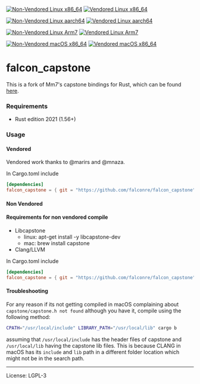 [![Non-Vendored Linux x86_64](https://github.com/falconre/falcon_capstone/actions/workflows/nv-linux-intel.yml/badge.svg)](https://github.com/falconre/falcon_capstone/actions/workflows/nv-linux-intel.yml)
[![Vendored Linux x86_64](https://github.com/falconre/falcon_capstone/actions/workflows/v-linux-intel.yml/badge.svg)](https://github.com/falconre/falcon_capstone/actions/workflows/v-linux-intel.yml)

[![Non-Vendored Linux aarch64](https://github.com/falconre/falcon_capstone/actions/workflows/nv-linux-aarch64.yml/badge.svg?branch=master)](https://github.com/falconre/falcon_capstone/actions/workflows/nv-linux-aarch64.yml)
[![Vendored Linux aarch64](https://github.com/falconre/falcon_capstone/actions/workflows/v-linux-aarch64.yml/badge.svg?branch=master)](https://github.com/falconre/falcon_capstone/actions/workflows/v-linux-aarch64.yml)

[![Non-Vendored Linux Arm7](https://github.com/falconre/falcon_capstone/actions/workflows/nv-linux-arm7.yml/badge.svg?branch=master)](https://github.com/falconre/falcon_capstone/actions/workflows/nv-linux-arm7.yml)
[![Vendored Linux Arm7](https://github.com/falconre/falcon_capstone/actions/workflows/v-linux-arm7.yml/badge.svg?branch=master)](https://github.com/falconre/falcon_capstone/actions/workflows/v-linux-arm7.yml)

[![Non-Vendored macOS x86_64](https://github.com/falconre/falcon_capstone/actions/workflows/nv-macos-intel.yml/badge.svg?branch=master)](https://github.com/falconre/falcon_capstone/actions/workflows/nv-macos-intel.yml)
[![Vendored macOS x86_64](https://github.com/falconre/falcon_capstone/actions/workflows/v-macos-intel.yml/badge.svg?branch=master)](https://github.com/falconre/falcon_capstone/actions/workflows/v-macos-intel.yml)

# falcon_capstone

This is a fork of Mm7's capstone bindings for Rust, which can be found [here](https://github.com/Mm7/capstone-rust/).

### Requirements
- Rust edition 2021 (1.56+)

### Usage
#### Vendored

Vendored work thanks to @marirs and @mnaza.

In Cargo.toml include
```toml
[dependencies]
falcon_capstone = { git = "https://github.com/falconre/falcon_capstone", branch = "master", features = ["vendored"] }
```

#### Non Vendored

#### Requirements for non vendored compile
- Libcapstone
  - linux: apt-get install -y libcapstone-dev
  - mac: brew install capstone
- Clang/LLVM

In Cargo.toml include
```toml
[dependencies]
falcon_capstone = { git = "https://github.com/falconre/falcon_capstone", branch = "master" }
```

#### Troubleshooting
For any reason if its not getting compiled in macOS complaining about `capstone/capstone.h not found` although you have it, compile using the following method:
```bash
CPATH="/usr/local/include" LIBRARY_PATH="/usr/local/lib" cargo b
```
assuming that `/usr/local/include` has the header files of capstone and `/usr/local/lib` having the capstone lib files.
This is because CLANG in macOS has its `include` and `lib` path in a different folder location which might not be in the search path.

---
License: LGPL-3